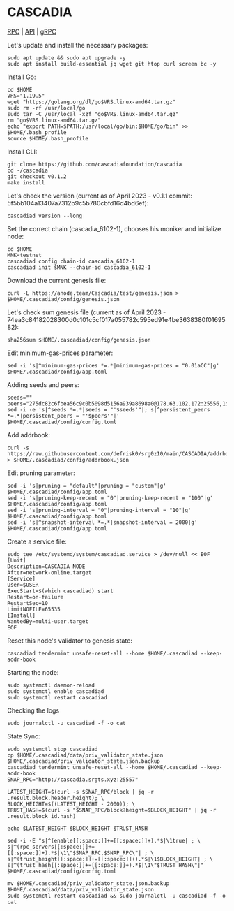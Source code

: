 # CASCADIA

[RPC](http://cascadia.srgts.xyz:25557) | [API](http://cascadia.srgts.xyz:3517) | [gRPC](http://cascadia.srgts.xyz:9551)

Let's update and install the necessary packages:
````
sudo apt update && sudo apt upgrade -y
sudo apt install build-essential jq wget git htop curl screen bc -y
````
Install Go:
````
cd $HOME
VRS="1.19.5"
wget "https://golang.org/dl/go$VRS.linux-amd64.tar.gz"
sudo rm -rf /usr/local/go
sudo tar -C /usr/local -xzf "go$VRS.linux-amd64.tar.gz"
rm "go$VRS.linux-amd64.tar.gz"
echo "export PATH=$PATH:/usr/local/go/bin:$HOME/go/bin" >> $HOME/.bash_profile
source $HOME/.bash_profile
````
Install CLI:
````
git clone https://github.com/cascadiafoundation/cascadia
cd ~/cascadia
git checkout v0.1.2
make install
````
Let's check the version (current as of April 2023 - v0.1.1 commit: 5f5bb104a13407a7312b9c5b780cbfd16d4bd6ef):
````
cascadiad version --long
````
Set the correct chain (cascadia_6102-1), chooses his moniker and initialize node:
````
cd $HOME
MNK=testnet
cascadiad config chain-id cascadia_6102-1
cascadiad init $MNK --chain-id cascadia_6102-1
````
Download the current genesis file:
````
curl -L https://anode.team/Cascadia/test/genesis.json > $HOME/.cascadiad/config/genesis.json
````
Let's check sum genesis file (current as of April 2023 - 74ea3c84182028300d0c101c5cf017a055782c595ed91e4be3638380f0169582):
````
sha256sum $HOME/.cascadiad/config/genesis.json
````
Edit minimum-gas-prices parameter:
````
sed -i 's|^minimum-gas-prices *=.*|minimum-gas-prices = "0.01aCC"|g' $HOME/.cascadiad/config/app.toml
````
Adding seeds and peers:
````
seeds=""
peers="275dc82c6fbea56c9c0b5098d5156a939a8698a0@178.63.102.172:25556,1d61222b7b8e180aacebfd57fbd2d8ab95ebdc4c@65.109.93.152:35656,"
sed -i -e 's|^seeds *=.*|seeds = "'$seeds'"|; s|^persistent_peers *=.*|persistent_peers = "'$peers'"|' $HOME/.cascadiad/config/config.toml
````
Add addrbook:
````
curl -s https://raw.githubusercontent.com/defrisk0/srg0z10/main/CASCADIA/addrbook.json > $HOME/.cascadiad/config/addrbook.json
````
Edit pruning parameter:
````
sed -i 's|pruning = "default"|pruning = "custom"|g' $HOME/.cascadiad/config/app.toml
sed -i 's|pruning-keep-recent = "0"|pruning-keep-recent = "100"|g' $HOME/.cascadiad/config/app.toml
sed -i 's|pruning-interval = "0"|pruning-interval = "10"|g' $HOME/.cascadiad/config/app.toml
sed -i 's|^snapshot-interval *=.*|snapshot-interval = 2000|g' $HOME/.cascadiad/config/app.toml
````
Create a service file:
````
sudo tee /etc/systemd/system/cascadiad.service > /dev/null << EOF
[Unit]
Description=CASCADIA NODE
After=network-online.target
[Service]
User=$USER
ExecStart=$(which cascadiad) start
Restart=on-failure
RestartSec=10
LimitNOFILE=65535
[Install]
WantedBy=multi-user.target
EOF
````
Reset this node's validator to genesis state:
````
cascadiad tendermint unsafe-reset-all --home $HOME/.cascadiad --keep-addr-book
````
Starting the node:
````
sudo systemctl daemon-reload
sudo systemctl enable cascadiad
sudo systemctl restart cascadiad
````
Checking the logs
````
sudo journalctl -u cascadiad -f -o cat
````
State Sync:
````
sudo systemctl stop cascadiad
cp $HOME/.cascadiad/data/priv_validator_state.json $HOME/.cascadiad/priv_validator_state.json.backup
cascadiad tendermint unsafe-reset-all --home $HOME/.cascadiad --keep-addr-book
SNAP_RPC="http://cascadia.srgts.xyz:25557"

LATEST_HEIGHT=$(curl -s $SNAP_RPC/block | jq -r .result.block.header.height); \
BLOCK_HEIGHT=$((LATEST_HEIGHT - 2000)); \
TRUST_HASH=$(curl -s "$SNAP_RPC/block?height=$BLOCK_HEIGHT" | jq -r .result.block_id.hash)

echo $LATEST_HEIGHT $BLOCK_HEIGHT $TRUST_HASH

sed -i -E "s|^(enable[[:space:]]+=[[:space:]]+).*$|\1true| ; \
s|^(rpc_servers[[:space:]]+=[[:space:]]+).*$|\1\"$SNAP_RPC,$SNAP_RPC\"| ; \
s|^(trust_height[[:space:]]+=[[:space:]]+).*$|\1$BLOCK_HEIGHT| ; \
s|^(trust_hash[[:space:]]+=[[:space:]]+).*$|\1\"$TRUST_HASH\"|" $HOME/.cascadiad/config/config.toml

mv $HOME/.cascadiad/priv_validator_state.json.backup $HOME/.cascadiad/data/priv_validator_state.json
sudo systemctl restart cascadiad && sudo journalctl -u cascadiad -f -o cat
````
